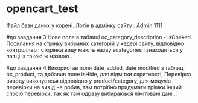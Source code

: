 # opencart_test
Файл бази даних у корені.
Логін в адмінку сайту : Admin 1111

#до завдання 3
Нове поле в таблиці oc_category_description - isCheked.
Посилання на стрінку вибраних категорій у хедері сайту, 
відповідно контроллер і сторінка виду мають назву scategories і знаходяться у папці із такою ж назвою .

#до завдання 4
Використав поля date_added, date modified з таблиці oc_product, та добавив поле isHide, для відмітки скритності,
Перевірка виводу виконуєтсья відповідно у product/category, для модулів перевірки на вивід не робив, там потрібно придумати трішки інший 
спосіб перевірки, так як там одразу вибираюься лімітовані дані... 
